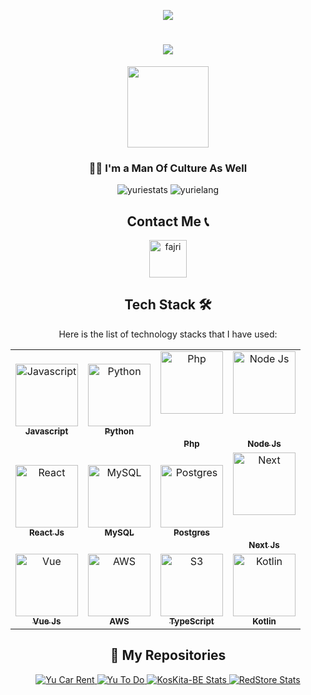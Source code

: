 <div align="center">
    
![](https://count.getloli.com/get/@:HyuuuRiie?theme=rule34)
    
<h1 align="center">
    <img src="https://readme-typing-svg.herokuapp.com/?font=Impact&size=40&center=true&vCenter=true&width=500&height=70&duration=4000&lines=Hi+There!+👋;+I'm+Fajri+😊;" />
</h1>
</div>

<div align="center">
<img align="center" width="130" src="https://komarev.com/ghpvc/?username=HyuuuRiie&color=blue&style=plastic&size=500" />
</div>
<h3 align="center">👨‍💻 I'm a Man Of Culture As Well </h3>

<div align="center">

<img alt="yuriestats" src="https://github-readme-stats.vercel.app/api?username=HyuuuRiie&show_icons=true&theme=transparent"/>

<img alt="yurielang" src="https://github-readme-stats.vercel.app/api/top-langs/?username=HyuuuRiie&layout=compact&theme=transparent&hide_progress=true"/>

##

## Contact Me 📞

<div align="center">
 
  <a href="https://www.linkedin.com/in/wahyu-septiadi-fajri-/" target="blank"><img align="center" src="https://static.vecteezy.com/system/resources/previews/023/986/970/original/linkedin-logo-linkedin-logo-transparent-linkedin-icon-transparent-free-free-png.png" alt="fajri" height="60" width="60" /></a>
  
</div>

<div align="center">

##

## Tech Stack 🛠️

Here is the list of technology stacks that I have used:

<table>
  <tbody>
    <tr>
      <td align="center"  ><a href="https://www.javascript.com/"><img src="https://upload.wikimedia.org/wikipedia/commons/6/6a/JavaScript-logo.png" width="100px;" alt="Javascript"/><br/><sub><b>Javascript</b></sub></a></td>
      <td align="center"  ><a href="https://www.php.net/"><img src="https://pluspng.com/img-png/python-logo-png-open-2000.png" width="100px;" alt="Python"/><br /><sub><b>Python</b></sub></a></td>
      <td align="center"  ><a href="https://www.php.net/"><img src="https://upload.wikimedia.org/wikipedia/commons/thumb/2/27/PHP-logo.svg/800px-PHP-logo.svg.png" width="100px;" alt="Php"/><br /><br /><br/><sub><b>Php</b></sub></a></td>
      <td align="center"><a href="https://nodejs.org/en/"><img src="https://cdn.freebiesupply.com/logos/large/2x/nodejs-1-logo-png-transparent.png" width="100px;" alt="Node Js"/><br /><br /><br /><sub><b>Node Js</b></sub></a></td>
    </tr>
    <tr>
      <td align="center"  ><a href="https://react.dev/"><img src="https://cdn4.iconfinder.com/data/icons/logos-3/600/React.js_logo-512.png" width="100px;" alt="React"/><br /><sub><b>React Js</b></sub></a></td>
      <td align="center"><a href="https://www.mysql.com/"><img src="https://th.bing.com/th/id/OIP.urLHYMYPFxkcs6AC4Io9vwHaHa?rs=1&pid=ImgDetMain" width="100px;" alt="MySQL"/><br /><sub><b>MySQL</b></sub></a></td>
      <td align="center"  ><a href="https://www.postgresql.org/"><img src="https://th.bing.com/th/id/OIP.IEgGsRwougUKXE26RKJVagHaHo?rs=1&pid=ImgDetMain" width="100px;" alt="Postgres"/><br /><sub><b>Postgres</b></sub></a></td>
      <td align="center"  ><a href="https://nextjs.org/"><img src="https://static-00.iconduck.com/assets.00/nextjs-icon-512x309-yynfidez.png" width="100px;" alt="Next"/><br /><br /><br /><sub><b>Next Js</b></sub></a></td>
    </tr>
    <tr>
      <td align="center"  ><a href="https://vuejs.org/"><img src="https://encrypted-tbn0.gstatic.com/images?q=tbn:ANd9GcSCqL6Xor0Q2-lH8WI1wEKe-KlfVHIituv69A&s" height="100px" width="100px;" alt="Vue"/><br /><sub><b>Vue Js</b></sub></a></td>
      <td align="center"  ><a href="https://aws.amazon.com/"><img src="https://avatars.githubusercontent.com/u/2232217?s=200" width="100px;" alt="AWS"/><br /><sub><b>AWS</b></sub></a></td>
      <td align="center"  ><a href="https://www.typescriptlang.org/"><img src="https://w7.pngwing.com/pngs/1008/952/png-transparent-typescript-hd-logo.png" width="100px;" alt="S3"/><br /><sub><b>TypeScript</b></sub></a></td>
      <td align="center"><a href="https://kotlinlang.org/"><img src="https://upload.wikimedia.org/wikipedia/commons/7/74/Kotlin_Icon.png" width="100px;" alt="Kotlin"/><br /><sub><b>Kotlin</b></sub></a></td>
    </tr>
  </tbody>
</table>

##

## 📁 My Repositories

  <div>
    <p align="center">
      <!-- Yu Car Rent -->
      <a href="https://github.com/HyuuuRiie/yu_car-rent">
        <img src="https://github-readme-stats.vercel.app/api/pin/?username=HyuuuRiie&repo=yu_car-rent&theme=tokyonight" alt="Yu Car Rent" />
      </a>
      <!-- Yu To Do -->
      <a href="https://github.com/HyuuuRiie/yu-todo">
        <img src="https://github-readme-stats.vercel.app/api/pin/?username=HyuuuRiie&repo=yu-todo&theme=tokyonight" alt="Yu To Do" />
      </a>
      <!-- React Project -->
      <a href="https://github.com/HyuuuRiie/react-project">
        <img src="https://github-readme-stats.vercel.app/api/pin/?username=HyuuuRiie&repo=react-project&theme=tokyonight" alt="KosKita-BE Stats" />
      </a>
      <!-- Project Website Pemula -->
      <a href="https://github.com/HyuuuRiie/project-website-pemula">
        <img src="https://github-readme-stats.vercel.app/api/pin/?username=HyuuuRiie&repo=project-website-pemula&theme=tokyonight" alt="RedStore Stats" />
      </a>
    </p>
  </div>

